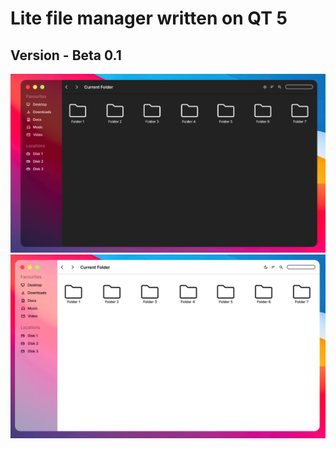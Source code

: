 <h1>Lite file manager written on QT 5</h1>
<h2>Version - Beta 0.1</h2>
<img src="Screenshots/fmCPP-black.png">

<img src="Screenshots/fmCPP-white.png">

